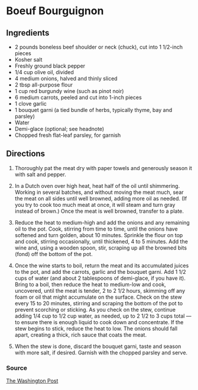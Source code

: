 # Boeuf Bourguignon

## Ingredients

- 2 pounds boneless beef shoulder or neck (chuck), cut into 1 1/2-inch pieces
- Kosher salt
- Freshly ground black pepper
- 1/4 cup olive oil, divided
- 4 medium onions, halved and thinly sliced
- 2 tbsp all-purpose flour
- 1 cup red burgundy wine (such as pinot noir)
- 6 medium carrots, peeled and cut into 1-inch pieces
- 1 clove garlic
- 1 bouquet garni (a tied bundle of herbs, typically thyme, bay and parsley)
- Water
- Demi-glace (optional; see headnote)
- Chopped fresh flat-leaf parsley, for garnish

## Directions

1. Thoroughly pat the meat dry with paper towels and generously season it with
   salt and pepper.

1. In a Dutch oven over high heat, heat half of the oil until shimmering.
   Working in several batches, and without moving the meat much, sear the meat
   on all sides until well browned, adding more oil as needed. (If you try to
   cook too much meat at once, it will steam and turn gray instead of brown.)
   Once the meat is well browned, transfer to a plate.

1. Reduce the heat to medium-high and add the onions and any remaining oil to
   the pot. Cook, stirring from time to time, until the onions have softened
   and turn golden, about 10 minutes. Sprinkle the flour on top and cook,
   stirring occasionally, until thickened, 4 to 5 minutes. Add the wine and,
   using a wooden spoon, stir, scraping up all the browned bits (fond) off the
   bottom of the pot.

1. Once the wine starts to boil, return the meat and its accumulated juices to
   the pot, and add the carrots, garlic and the bouquet garni. Add 1 1/2 cups
   of water (and about 2 tablespoons of demi-glace, if you have it). Bring to a
   boil, then reduce the heat to medium-low and cook, uncovered, until the meat
   is tender, 2 to 2 1/2 hours, skimming off any foam or oil that might
   accumulate on the surface. Check on the stew every 15 to 20 minutes,
   stirring and scraping the bottom of the pot to prevent scorching or
   sticking. As you check on the stew, continue adding 1/4 cup to 1/2 cup
   water, as needed, up to 2 1/2 to 3 cups total — to ensure there is enough
   liquid to cook down and concentrate. If the stew begins to stick, reduce the
   heat to low. The onions should fall apart, creating a thick, rich sauce that
   coats the meat.

1. When the stew is done, discard the bouquet garni, taste and season with more
   salt, if desired. Garnish with the chopped parsley and serve.

### Source

[The Washington Post](https://www.washingtonpost.com/food/2021/01/20/boeuf-bourguignon-recipe-anthony-bourdain/)
